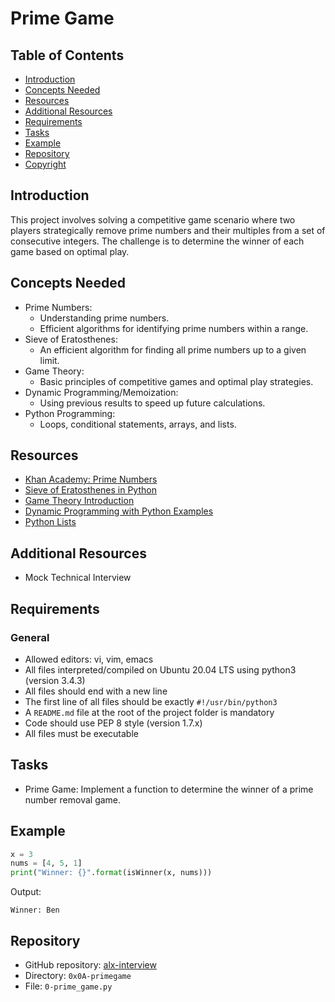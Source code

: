 # Prime Game

## Table of Contents

- [Introduction](#introduction)
- [Concepts Needed](#concepts-needed)
- [Resources](#resources)
- [Additional Resources](#additional-resources)
- [Requirements](#requirements)
- [Tasks](#tasks)
- [Example](#example)
- [Repository](#repository)
- [Copyright](#copyright)

## Introduction

This project involves solving a competitive game scenario where two players strategically remove prime numbers and their multiples from a set of consecutive integers. The challenge is to determine the winner of each game based on optimal play.

## Concepts Needed

- Prime Numbers:
  - Understanding prime numbers.
  - Efficient algorithms for identifying prime numbers within a range.
- Sieve of Eratosthenes:
  - An efficient algorithm for finding all prime numbers up to a given limit.
- Game Theory:
  - Basic principles of competitive games and optimal play strategies.
- Dynamic Programming/Memoization:
  - Using previous results to speed up future calculations.
- Python Programming:
  - Loops, conditional statements, arrays, and lists.

## Resources

- [Khan Academy: Prime Numbers](https://www.khanacademy.org/computing/computer-science/cryptography/comp-number-theory/v/prime-numbers-introduction)
- [Sieve of Eratosthenes in Python](https://www.geeksforgeeks.org/sieve-of-eratosthenes/)
- [Game Theory Introduction](https://www.investopedia.com/terms/g/game-theory.asp)
- [Dynamic Programming with Python Examples](https://realpython.com/python-dynamic-programming/)
- [Python Lists](https://docs.python.org/3/tutorial/datastructures.html)

## Additional Resources

- Mock Technical Interview

## Requirements

### General

- Allowed editors: vi, vim, emacs
- All files interpreted/compiled on Ubuntu 20.04 LTS using python3 (version 3.4.3)
- All files should end with a new line
- The first line of all files should be exactly `#!/usr/bin/python3`
- A `README.md` file at the root of the project folder is mandatory
- Code should use PEP 8 style (version 1.7.x)
- All files must be executable

## Tasks

- Prime Game: Implement a function to determine the winner of a prime number removal game.

## Example

```python
x = 3
nums = [4, 5, 1]
print("Winner: {}".format(isWinner(x, nums)))
```

Output:
```
Winner: Ben
```

## Repository

- GitHub repository: [alx-interview](https://github.com/Giniks/alx-interview)
- Directory: `0x0A-primegame`
- File: `0-prime_game.py`
